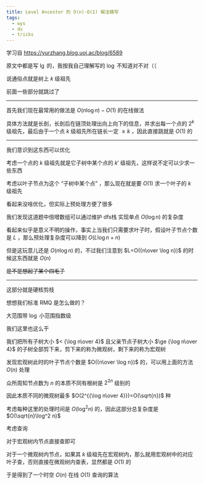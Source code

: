 ```yaml
---
title: Level Ancestor 的 O(n)-O(1) 解法瞎写
tags:
  - wys
  - ds
  - tricks
---
```


学习自 https://yurzhang.blog.uoj.ac/blog/6589

原文中都是写 $\lg$ 的，我按我自己理解写的 $\log$ 不知道对不对（（

说通俗点就是树上 $k$ 级祖先

前面一些部分就跳过了

***

首先我们现在最常用的做法是 $O(n\log n) - O(1)$ 的在线做法

具体方法就是长剖，长剖后在链顶处理出向上向下的信息，并求出每一个点的 $2^k$ 级祖先，最后由于一个点 $k$ 级祖先所在链长一定 $\ge k$ ，因此直接跳就是 $O(1)$ 的

***

我们意识到这东西可以优化

考虑一个点的 $k$ 级祖先就是它子树中某个点的 $k'$ 级祖先，这样说不定可以少求一些东西

考虑以叶子节点为这个 “子树中某个点” ，那么现在就是要 $O(1)$ 求一个叶子的 $k$ 级祖先

看起来没啥优化，但实际上预处理方便了很多

我们发现这道题中倍增数组可以通过维护 dfs栈 实现单点 $O(\log n)$ 的复杂度

看起来似乎是意义不明的操作，事实上当我们只需要求叶子时，假设叶子节点个数是 $L$ ，那么预处理复杂度可以降到 $O(L\log n + n)$

但是这玩意儿还是 $O(n\log n)$ 的，不过我们注意到 $L=O({n\over \log n})$ 的时候这东西就是 $O(n)$

~~是不是想起了某个四毛子~~

***

这部分就是硬核剪枝

想想我们标准 RMQ 是怎么做的？

大范围带 $\log$ 小范围指数级

我们这里也这么干

我们把所有子树大小 $< {\log n\over 4}$ 且父亲节点子树大小 $\ge {\log n\over 4}$ 的子树全部剪下来，剪下来的称为微观树，剩下来的称为宏观树

发现宏观树此时的叶子节点个数是 $O({n\over \log n})$ 的，可以用上面的方法 $O(n)$ 处理

众所周知节点数为 $n$ 的本质不同有根树是 $2^{2n}$ 级别的

因此本质不同的微观树最多 $O(2^{{\log n\over 4}})=O(\sqrt{n})$ 种

考虑每种这里的处理时间是 $O(\log^2 n)$ 的，因此这部分总复杂度是 $O(\sqrt{n}\log^2 n)$

考虑查询

对于宏观树内节点直接查即可

对于一个微观树内节点，如果其 $k$ 级祖先在宏观树内，那么就用宏观树中的对应叶子查，否则直接在微观树内查表，显然都是 $O(1)$ 的

于是得到了一个时空 $O(n)$ 在线 $O(1)$ 查询的算法
